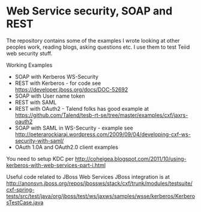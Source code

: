 Web Service security, SOAP and REST
====================================

The repository contains some of the examples I wrote looking at other peoples work, reading blogs, asking questions etc. I use them to test Teiid web security stuff. 

Working Examples
- SOAP with Kerberos WS-Security 
- REST with Kerberos - for code see https://developer.jboss.org/docs/DOC-52692
- SOAP with User name token
- REST with SAML
- REST with OAuth2 - Talend folks has good example at https://github.com/Talend/tesb-rt-se/tree/master/examples/cxf/jaxrs-oauth2
- SOAP with SAML in WS-Security - example see http://peterarockiaraj.wordpress.com/2009/09/04/developing-cxf-ws-security-with-saml/
- OAuth 1.0A and OAuth2.0 client examples

You need to setup KDC per http://coheigea.blogspot.com/2011/10/using-kerberos-with-web-services-part-i.html

Useful code related to JBoss Web Services
JBoss integration is at http://anonsvn.jboss.org/repos/jbossws/stack/cxf/trunk/modules/testsuite/cxf-spring-tests/src/test/java/org/jboss/test/ws/jaxws/samples/wsse/kerberos/KerberosTestCase.java

